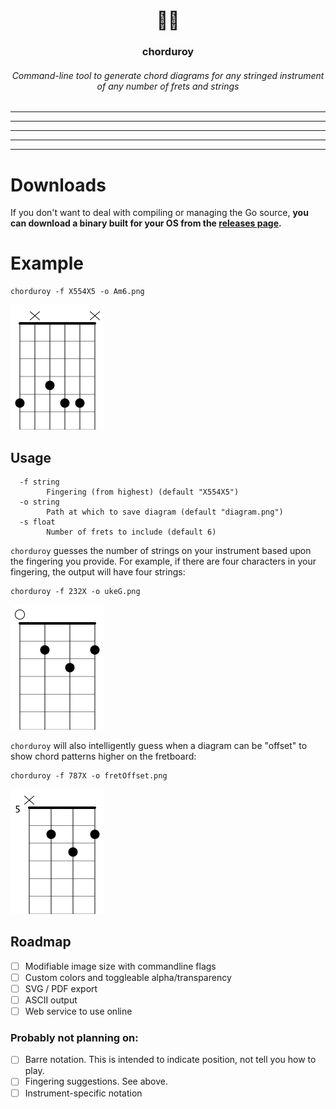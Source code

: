 <h1 align=center>🎸🎵</h1>
<h3 align=center>chorduroy</h3>
<h6 align=center>Command-line tool to generate chord diagrams for any stringed instrument of any number of frets and strings</h6>

---

---

---

---

---

# Downloads

If you don't want to deal with compiling or managing the Go source, **you can download a binary built for your OS from the [releases page](https://github.com/j6k4m8/chorduroy/releases).**

# Example

```shell
chorduroy -f X554X5 -o Am6.png
```

<img src="docs/demo.png" width=150 />


## Usage

```
  -f string
    	Fingering (from highest) (default "X554X5")
  -o string
    	Path at which to save diagram (default "diagram.png")
  -s float
    	Number of frets to include (default 6)
```


`chorduroy` guesses the number of strings on your instrument based upon the fingering you provide. For example, if there are four characters in your fingering, the output will have four strings:

```shell
chorduroy -f 232X -o ukeG.png
```

<img src="docs/ukeG.png" width=150 />

`chorduroy` will also intelligently guess when a diagram can be "offset" to show chord patterns higher on the fretboard:

```
chorduroy -f 787X -o fretOffset.png
```

<img src="docs/fretOffset.png" width=150 />

## Roadmap

- [ ] Modifiable image size with commandline flags
- [ ] Custom colors and toggleable alpha/transparency
- [ ] SVG / PDF export
- [ ] ASCII output
- [ ] Web service to use online

### Probably not planning on:
- [ ] Barre notation. This is intended to indicate position, not tell you how to play.
- [ ] Fingering suggestions. See above.
- [ ] Instrument-specific notation
